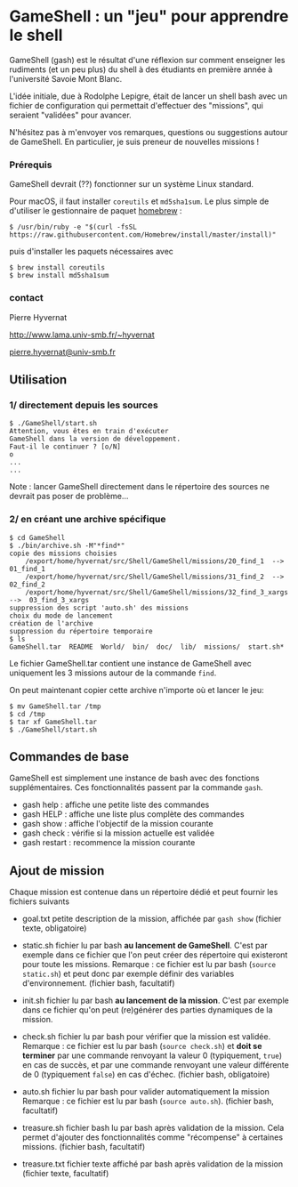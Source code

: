 GameShell : un "jeu" pour apprendre le shell
============================================


GameShell (gash) est le résultat d'une réflexion sur comment enseigner les
rudiments (et un peu plus) du shell à des étudiants en première année à
l'université Savoie Mont Blanc.

L'idée initiale, due à Rodolphe Lepigre, était de lancer un shell bash avec un
fichier de configuration qui permettait d'effectuer des "missions", qui
seraient "validées" pour avancer.

N'hésitez pas à m'envoyer vos remarques, questions ou suggestions autour de
GameShell. En particulier, je suis preneur de nouvelles missions !


### Prérequis

GameShell devrait (??) fonctionner sur un système Linux standard.

Pour macOS, il faut installer ``coreutils`` et ``md5sha1sum``. Le plus simple
de d'utiliser le gestionnaire de paquet [homebrew](https://brew.sh/index_fr) :

    $ /usr/bin/ruby -e "$(curl -fsSL https://raw.githubusercontent.com/Homebrew/install/master/install)"

puis d'installer les paquets nécessaires avec

    $ brew install coreutils
    $ brew install md5sha1sum


### contact

Pierre Hyvernat

http://www.lama.univ-smb.fr/~hyvernat

pierre.hyvernat@univ-smb.fr



Utilisation
-----------

### 1/ directement depuis les sources

    $ ./GameShell/start.sh
    Attention, vous êtes en train d'exécuter
    GameShell dans la version de développement.
    Faut-il le continuer ? [o/N]
    o
    ...
    ...

Note : lancer GameShell directement dans le répertoire des sources ne devrait
pas poser de problème...


### 2/ en créant une archive spécifique

    $ cd GameShell
    $ ./bin/archive.sh -M"*find*"
    copie des missions choisies
        /export/home/hyvernat/src/Shell/GameShell/missions/20_find_1  --> 01_find_1
        /export/home/hyvernat/src/Shell/GameShell/missions/31_find_2  --> 02_find_2
        /export/home/hyvernat/src/Shell/GameShell/missions/32_find_3_xargs -->  03_find_3_xargs
    suppression des script 'auto.sh' des missions
    choix du mode de lancement
    création de l'archive
    suppression du répertoire temporaire
    $ ls
    GameShell.tar  README  World/  bin/  doc/  lib/  missions/  start.sh*

Le fichier GameShell.tar contient une instance de GameShell avec uniquement
les 3 missions autour de la commande ``find``.

On peut maintenant copier cette archive n'importe où et lancer le jeu:

    $ mv GameShell.tar /tmp
    $ cd /tmp
    $ tar xf GameShell.tar
    $ ./GameShell/start.sh


Commandes de base
-----------------

GameShell est simplement une instance de bash avec des fonctions
supplémentaires. Ces fonctionnalités passent par la commande ``gash``.

  - gash help : affiche une petite liste des commandes
  - gash HELP : affiche une liste plus complète des commandes
  - gash show : affiche l'objectif de la mission courante
  - gash check : vérifie si la mission actuelle est validée
  - gash restart : recommence la mission courante



Ajout de mission
----------------

Chaque mission est contenue dans un répertoire dédié et peut fournir les
fichiers suivants

  - goal.txt
        petite description de la mission, affichée par ``gash show``
        (fichier texte, obligatoire)

  - static.sh
        fichier lu par bash __au lancement de GameShell__. C'est par exemple
        dans ce fichier que l'on peut créer des répertoire qui existeront pour
        toute les missions.
        Remarque : ce fichier est lu par bash (``source static.sh``) et peut
        donc par exemple définir des variables d'environnement.
        (fichier bash, facultatif)

  - init.sh
        fichier lu par bash __au lancement de la mission__. C'est par exemple
        dans ce fichier qu'on peut (re)générer des parties dynamiques de la
        mission.

  - check.sh
        fichier lu par bash pour vérifier que la mission est validée.
        Remarque : ce fichier est lu par bash (``source check.sh``) et __doit
        se terminer__ par une commande renvoyant la valeur 0 (typiquement,
        ``true``) en cas de succès, et par une commande renvoyant une valeur
        différente de 0 (typiquement ``false``) en cas d'échec.
        (fichier bash, obligatoire)

  - auto.sh
        fichier lu par bash pour valider automatiquement la mission
        Remarque : ce fichier est lu par bash (``source auto.sh``).
        (fichier bash, facultatif)

  - treasure.sh
        fichier bash lu par bash après validation de la mission. Cela permet
        d'ajouter des fonctionnalités comme "récompense" à certaines missions.
        (fichier bash, facultatif)

  - treasure.txt
        fichier texte affiché par bash après validation de la mission
        (fichier texte, facultatif)
